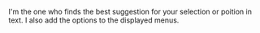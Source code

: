 I'm the one who finds the best suggestion for your selection or poition in text.
I also add the options to the displayed menus.
